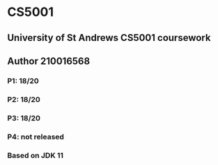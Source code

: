 # CS5001
## University of St Andrews CS5001 coursework
## Author 210016568
### P1: 18/20
### P2: 18/20
### P3: 18/20
### P4: not released

### Based on JDK 11

